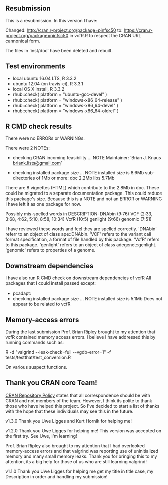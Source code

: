 
## Resubmission
This is a resubmission. In this version I have:

Changed:
http://cran.r-project.org/package=pinfsc50
to:
https://cran.r-project.org/package=pinfsc50
in vcfR.R to respect the CRAN URL cannonical form.

The files in 'inst/doc' have been deleted and rebuilt.


## Test environments
* local ubuntu 16.04 LTS, R 3.3.2
* ubuntu 12.04 (on travis-ci), R 3.3.1
* local OS X install, R 3.3.2
* rhub::check( platform = "ubuntu-gcc-devel" )
* rhub::check( platform = "windows-x86_64-release" )
* rhub::check( platform = "windows-x86_64-devel" )
* rhub::check( platform = "windows-x86_64-oldrel" )


## R CMD check results
There were no ERRORs or WARNINGs. 

There were 2 NOTEs:

* checking CRAN incoming feasibility ... NOTE
Maintainer: ‘Brian J. Knaus <briank.lists@gmail.com>’

* checking installed package size ... NOTE
  installed size is  8.6Mb
  sub-directories of 1Mb or more:
    doc    2.2Mb
    libs   5.7Mb

There are 8 vignettes (HTML) which contribute to the 2.8Mb in doc.
These could be migrated to a separate documentation package.
This could reduce this package's size.
Because this is a NOTE and not an ERROR or WARNING I have left it as one package for now.


Possibly mis-spelled words in DESCRIPTION:
  DNAbin (9:76)
  VCF (2:33, 3:68, 4:62, 5:10, 8:58, 10:34)
  VcfR (10:5)
  genlight (9:66)
  genomic (7:51)

I have reviewed these words and feel they are spelled correctly.
'DNAbin' referr to an object of class ape::DNAbin.
'VCF' refers to the variant call format specification, a format of file handled by this package.
'VcfR' refers to this package.
'genlight' refers to an object of class adegenet::genlight.
'genomic' refers to properties of a genome.


## Downstream dependencies

I have also run R CMD check on downstream dependencies of vcfR
All packages that I could install passed except:

* pcadapt: 
* checking installed package size ... NOTE
  installed size is  5.1Mb
Does not appear to be related to vcfR


## Memory-access errors

During the last submission Prof. Brian Ripley brought to my attention that vcfR contained memory access errors.
I believe I have addressed this by running commands such as:

R -d "valgrind --leak-check=full --vgdb-error=1" -f tests/testthat/test_conversion.R

On various suspect functions.


## Thank you CRAN core Team!

[CRAN Repository Policy](https://cran.r-project.org/web/packages/policies.html) states that all correspondence should be with CRAN and not members of the team.
However, I think its polite to thank those who have helped this project.
So I've decided to start a list of thanks with the hope that these individuals may see this in the future.

v1.3.0 Thank you Uwe Ligges and Kurt Hornik for helping me!

v1.2.0 Thank you Uwe Ligges for helping me!
This version was accepted on the first try.
See Uwe, I'm learning!

Prof. Brian Ripley also brought to my attention that I had overlooked memory-access errors and that valgrind was reporting use of uninitialized memory and many small memory leaks.
Thank you for bringing this to my attention, its a big help for those of us who are still learning valgrind!

v1.1.0 Thank you Uwe Ligges for helping me get my title in title case, my Description in order and handling my submission!

